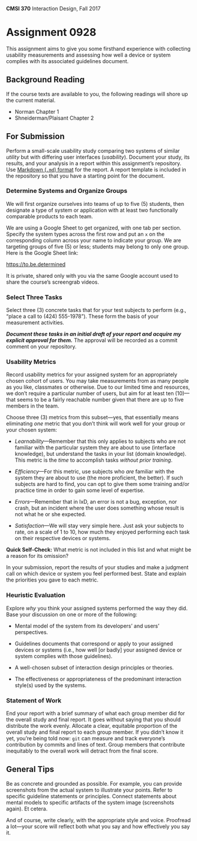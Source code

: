 **CMSI 370** Interaction Design, Fall 2017

# Assignment 0928

This assignment aims to give you some firsthand experience with collecting usability measurements and assessing how well a device or system complies with its associated guidelines document. 

## Background Reading
If the course texts are available to you, the following readings will shore up the current material.
- Norman Chapter 1
- Shneiderman/Plaisant Chapter 2

## For Submission

Perform a small-scale usability study comparing two systems of similar _utility_ but with differing user interfaces (_usability_). Document your study, its results, and your analysis in a report within this assignment’s repository. Use [Markdown (`.md`) format](https://guides.github.com/features/mastering-markdown/) for the report. A report template is included in the repository so that you have a starting point for the document.

### Determine Systems and Organize Groups
We will first organize ourselves into teams of up to five (5) students, then designate a type of system or application with at least two functionally comparable products to each team.

We are using a Google Sheet to get organized, with one tab per section. Specify the system types across the first row and put an `x` on the corresponding column across your name to indicate your group. We are targeting groups of five (5) or less; students may belong to only one group. Here is the Google Sheet link:

https://to.be.determined

It is private, shared only with you via the same Google account used to share the course’s screengrab videos.

### Select Three Tasks
Select three (3) concrete tasks that for your test subjects to perform (e.g., “place a call to (424) 555-1978”). These form the basis of your measurement activities.

_**Document these tasks in an initial draft of your report and acquire my explicit approval for them.**_ The approval will be recorded as a commit comment on your repository.

### Usability Metrics
Record usability metrics for your assigned system for an appropriately chosen cohort of users. You may take measurements from as many people as you like, classmates or otherwise. Due to our limited time and resources, we don’t require a particular number of users, but aim for at least ten (10)—that seems to be a fairly reachable number given that there are up to five members in the team.

Choose three (3) metrics from this subset—yes, that essentially means eliminating _one_ metric that you don’t think will work well for your group or your chosen system:

- _Learnability_—Remember that this only applies to subjects who are not familiar with the particular system they are about to use (interface knowledge), but understand the tasks in your list (domain knowledge). This metric is the _time_ to accomplish tasks _without prior training_.

- _Efficiency_—For this metric, use subjects who _are_ familiar with the system they are about to use (the more proficient, the better). If such subjects are hard to find, you can opt to give them some training and/or practice time in order to gain some level of expertise.

- _Errors_—Remember that in IxD, an error is not a bug, exception, nor crash, but an incident where the user does something whose result is not what he or she expected.

- _Satisfaction_—We will stay very simple here. Just ask your subjects to rate, on a scale of 1 to 10, how much they enjoyed performing each task on their respective devices or systems.

**Quick Self-Check:** What metric is not included in this list and what might be a reason for its omission?

In your submission, report the results of your studies and make a judgment call on which device or system you feel performed best. State and explain the priorities you gave to each metric.

### Heuristic Evaluation
Explore _why_ you think your assigned systems performed the way they did. Base your discussion on one or more of the following:

- Mental model of the system from its developers’ and users’ perspectives.

- Guidelines documents that correspond or apply to your assigned devices or systems (i.e., how well [or badly] your assigned device or system complies with those guidelines).

- A well-chosen subset of interaction design principles or theories.

- The effectiveness or appropriateness of the predominant interaction style(s) used by the systems.

### Statement of Work
End your report with a brief summary of what each group member did for the overall study and final report. It goes without saying that you should distribute the work evenly. Allocate a clear, equitable proportion of the overall study and final report to each group member. If you didn’t know it yet, you’re being told now: `git` can measure and track everyone’s contribution by commits and lines of text. Group members that contribute inequitably to the overall work will detract from the final score.

## General Tips
Be as concrete and grounded as possible. For example, you can provide screenshots from the actual system to illustrate your points. Refer to specific guideline statements or principles. Connect statements about mental models to specific artifacts of the system image (screenshots again). Et cetera.

And of course, write clearly, with the appropriate style and voice. Proofread a lot—your score will reflect both what you say and how effectively you say it.
